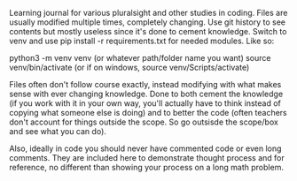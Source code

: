 Learning journal for various pluralsight and other studies in coding. Files are usually modified multiple times, completely changing. Use git history to see contents but mostly useless since it's done to cement knowledge. Switch to venv and use pip install -r requirements.txt for needed modules. Like so:

python3 -m venv venv (or whatever path/folder name you want)
source venv/bin/activate (or if on windows, source venv/Scripts/activate)

Files often don't follow course exactly, instead modifying with what makes sense with ever changing knowledge. Done to both cement the knowledge (if you work with it in your own way, you'll actually have to think instead of copying what someone else is doing) and to better the code (often teachers don't account for things outside the scope. So go outsisde the scope/box and see what you can do).

Also, ideally in code you should never have commented code or even long comments. They are included here to demonstrate thought process and for reference, no different than showing your process on a long math problem.